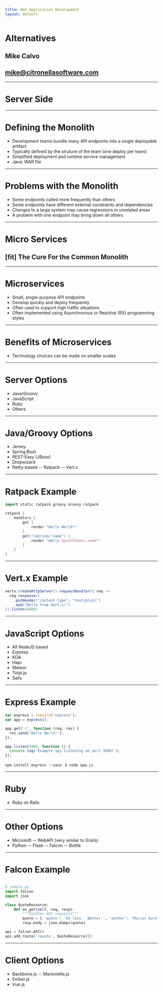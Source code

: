 ```yaml
---
title: Web Application Development
layout: default
---
```


# Alternatives

## Mike Calvo

## mike@citronellasoftware.com

---

# Server Side

---

# Defining the Monolith
- Development teams bundle many API endpoints into a single deployable artifact
- Typically defined by the struture of the team (one deploy per team)
- Simplified deployment and runtime service management
- Java: WAR file

---

# Problems with the Monolith
- Some endpoints called more frequently than others
- Some endpoints have different external constraints and dependencies
- Changes to a large system may cause regressions in unrelated areas
- A problem with one endpoint may bring down all others

---

# Micro Services

## [fit] The Cure For the Common Monolith
---

# Microservices

- Small, single-purpose API endpoints
- Develop quickly and deploy frequently
- Often used to support high traffic situations
- Often implemented using Asynchronous or Reactive (RX) programming styles

---

# Benefits of Microservices

- Technology choices can be made on smaller scales

---

# Server Options

- Java/Groovy
- JavaScript
- Ruby
- Others


---

# Java/Groovy Options

- Jersey
- Spring Boot
- REST-Easy (JBoss)
- Dropwizard
- Netty-based
-- Ratpack
-- Vert.x

---

# Ratpack Example

``` groovy
import static ratpack.groovy.Groovy.ratpack

ratpack {
    handlers {
        get {
            render "Hello World!"
        }
        get("/person/:name") {
            render "Hello $pathTokens.name!"
        }
    }
}
```

---

# Vert.x Example

``` groovy
vertx.createHttpServer().requestHandler({ req ->
  req.response()
    .putHeader("content-type", "text/plain")
    .end("Hello from Vert.x!")
}).listen(8080)
```

---

# JavaScript Options

- All NodeJS based
- Express
- KOA
- Hapi
- Meteor
- Total.js
- Sails

---

# Express Example

``` javascript
var express = require('express');
var app = express();

app.get('/', function (req, res) {
  res.send('Hello World!');
});

app.listen(3000, function () {
  console.log('Example app listening on port 3000!');
});
```

`npm install express --save `
`$ node app.js`

---

# Ruby

- Ruby on Rails

---

# Other Options

- Microsoft
-- WebAPI (very similar to Grails)
- Python
-- Flask
-- Falcon
-- Bottle

---

# Falcon Example

``` python

# sample.py
import falcon
import json

class QuoteResource:
    def on_get(self, req, resp):
        """Handles GET requests"""
        quote = { 'quote': 'Do less.  Better.', 'author': 'Marcus Aurelius' }
        resp.body = json.dumps(quote)

api = falcon.API()
api.add_route('/quote', QuoteResource())

```

---

# Client Options

- Backbone.js
-- Marionette.js
- Ember.js
- Vue.js
